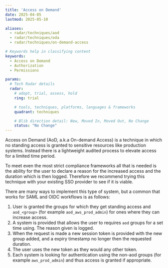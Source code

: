 ```yaml
---
title: 'Access on Demand'
date: 2025-04-05
lastmod: 2025-05-10

aliases:
  - radar/techniques/aod
  - radar/techniques/oda
  - radar/techniques/on-demand-access

# Keywords help in classifying content
keywords:
  - Access on Demand
  - Authorization
  - Permissions

params:
  # Tech Radar details
  radar:
    # adopt, trial, assess, hold
    ring: trial

    # tools, techniques, platforms, languages & frameworks
    quadrant: techniques

    # Blib direction detail: New, Moved In, Moved Out, No Change
    status: "No Change"
---
```


Access on Demand (AoD, a.k.a On-demand Access) is a technique in which no standing access is granted to sensitive resources like production systems.  Instead there is a lightweight audited process to elevate access for a limited time period.

To meet even the most strict compliance frameworks all that is needed is the ability for the user to declare a reason for the increased access and the duration which is then logged.  Therefore we recommend trying this technique with your existing SSO provider to see if it is viable.

<!--more-->

There are many ways to implement this type of system, but a common that works for SAML and OIDC workflows is as follows:

1. User is granted the groups for which they get standing access and `aod_<group>` (for example `aod_aws_prod_admin`) for ones where they can increase access.
2. A system is provided that allows the user to requires `aod` groups for a set time using.  The reason given is logged.
3. When the request is made a new session token is provided with the new group added, and a expiry timestamp no longer then the requested duration.
4. The user uses the new token as they would any other token.
5. Each system is looking for authentication using the non-aod groups (for example `aws_prod_admin`) and thus access is granted if appropriate.
